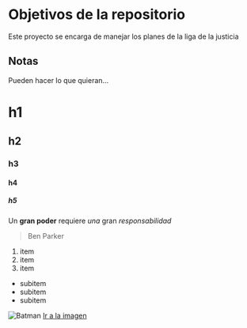 # Objetivos de la repositorio

Este proyecto se encarga de manejar los planes de la liga de la justicia


## Notas
Pueden hacer lo que quieran...


# h1
## h2
### h3
#### h4
##### h5

Un **gran poder** requiere _una_ gran *responsabilidad*
> Ben Parker

1. item
2. item
3. item

 * subitem 
 * subitem
 * subitem 
    
![Batman](https://hips.hearstapps.com/hmg-prod.s3.amazonaws.com/images/batman-dc-1568105013.jpg?resize=768:*)
[Ir a la imagen](https://en.wikipedia.org/wiki/Batman)
